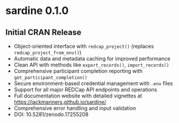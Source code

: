 # sardine 0.1.0

## Initial CRAN Release

* Object-oriented interface with `redcap_project()` (replaces `redcap_project_from_env()`) 
* Automatic data and metadata caching for improved performance
* Clean API with methods like `export_records()`, `import_records()` 
* Comprehensive participant completion reporting with `get_participant_completion()`
* Secure environment-based credential management with `.env` files
* Support for all major REDCap API endpoints and operations
* Full documentation website with detailed vignettes at https://jackmanners.github.io/sardine/
* Comprehensive error handling and input validation
* DOI: 10.5281/zenodo.17255208